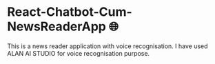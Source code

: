 # React-Chatbot-Cum-NewsReaderApp 🌐

This is a news reader application with voice recognisation. I have used ALAN AI STUDIO for voice recognisation purpose.
